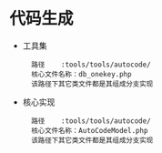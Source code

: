 # 代码生成
* 工具集

        路径    :tools/tools/autocode/
        核心文件名称：db_onekey.php
        该路径下其它类文件都是其组成分支实现

* 核心实现

        路径    :tools/tools/autocode/
        核心文件名称：AutoCodeModel.php
        该路径下其它类文件都是其组成分支实现



